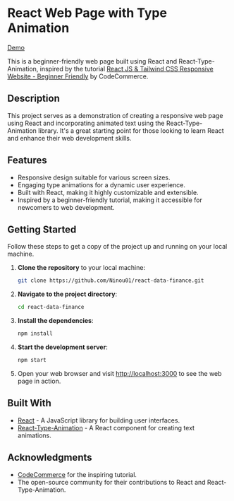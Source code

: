 # React Web Page with Type Animation

[Demo](https://6507636ca20b4e71328ee91d--famous-bombolone-fc4387.netlify.app/) <!-- Replace with your actual demo URL -->

This is a beginner-friendly web page built using React and React-Type-Animation, inspired by the tutorial [React JS & Tailwind CSS Responsive Website - Beginner Friendly](https://www.youtube.com/watch?v=ZU-drSVodBw&ab_channel=CodeCommerce) by CodeCommerce.

## Description

This project serves as a demonstration of creating a responsive web page using React and incorporating animated text using the React-Type-Animation library. It's a great starting point for those looking to learn React and enhance their web development skills.

## Features

- Responsive design suitable for various screen sizes.
- Engaging type animations for a dynamic user experience.
- Built with React, making it highly customizable and extensible.
- Inspired by a beginner-friendly tutorial, making it accessible for newcomers to web development.

## Getting Started

Follow these steps to get a copy of the project up and running on your local machine.

1. **Clone the repository** to your local machine:

   ```bash
   git clone https://github.com/Ninou01/react-data-finance.git
   ```

2. **Navigate to the project directory**:

   ```bash
   cd react-data-finance
   ```

3. **Install the dependencies**:

   ```bash
   npm install
   ```

4. **Start the development server**:

   ```bash
   npm start
   ```

5. Open your web browser and visit [http://localhost:3000](http://localhost:3000) to see the web page in action.

## Built With

- [React](https://reactjs.org/) - A JavaScript library for building user interfaces.
- [React-Type-Animation](https://github.com/benjaminadk/react-type-animation) - A React component for creating text animations.

## Acknowledgments

- [CodeCommerce](https://www.youtube.com/channel/UCO7FIPgE_7QD-3f1zDqu0-g) for the inspiring tutorial.
- The open-source community for their contributions to React and React-Type-Animation.
